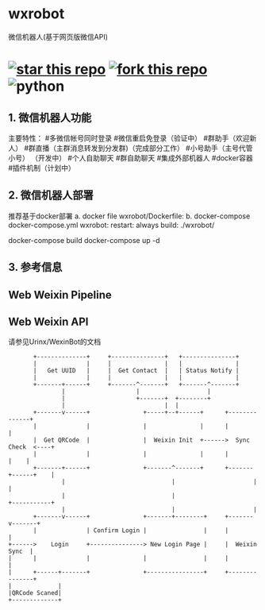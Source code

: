 # wxrobot
微信机器人(基于网页版微信API)
#  [![star this repo](http://github-svg-buttons.herokuapp.com/star.svg?user=bobolau&repo=wxrobot&style=flat&background=1081C1)](http://github.com/bobolau/wxrobot) [![fork this repo](http://github-svg-buttons.herokuapp.com/fork.svg?user=bobolau&repo=wxrobot&style=flat&background=1081C1)](http://github.com/bobolau/wxrobot/fork) ![python](https://img.shields.io/badge/python-3.6-ff69b4.svg)

## 1. 微信机器人功能
主要特性：
#多微信帐号同时登录
#微信重启免登录（验证中）
#群助手（欢迎新人）
#群直播（主群消息转发到分发群)（完成部分工作）
#小号助手（主号代管小号） （开发中）
#个人自助聊天
#群自助聊天
#集成外部机器人
#docker容器
#插件机制（计划中）

## 2. 微信机器人部署
推荐基于docker部署
a. docker file
wxrobot/Dockerfile:
b. docker-compose
docker-compose.yml
wxrobot:
   restart: always
   build: ./wxrobot/

docker-compose build
docker-compose up -d

## 3. 参考信息
## Web Weixin Pipeline
## Web Weixin API
请参见Urinx/WexinBot的文档
```
       +--------------+     +---------------+   +---------------+
       |              |     |               |   |               |
       |   Get UUID   |     |  Get Contact  |   | Status Notify |
       |              |     |               |   |               |
       +-------+------+     +-------^-------+   +-------^-------+
               |                    |                   |
               |                    +-------+  +--------+
               |                            |  |
       +-------v------+               +-----+--+------+      +--------------+
       |              |               |               |      |              |
       |  Get QRCode  |               |  Weixin Init  +------>  Sync Check  <----+
       |              |               |               |      |              |    |
       +-------+------+               +-------^-------+      +-------+------+    |
               |                              |                      |           |
               |                              |                      +-----------+
               |                              |                      |
       +-------v------+               +-------+--------+     +-------v-------+
       |              | Confirm Login |                |     |               |
+------>    Login     +---------------> New Login Page |     |  Weixin Sync  |
|      |              |               |                |     |               |
|      +------+-------+               +----------------+     +---------------+
|             |
|QRCode Scaned|
+-------------+
```



